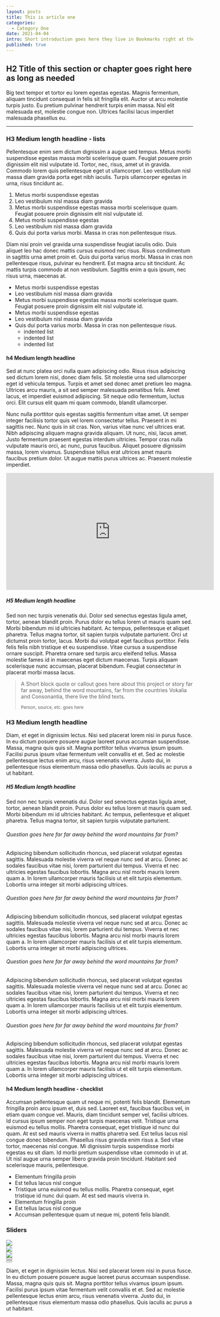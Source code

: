 ```yaml
---
layout: posts
title: This is article one
categories:
  - Category One
date: 2021-04-04
intro: Short introduction goes here they live in Bookmarks right at the coast of the famous Semantics, large language ocean Separated they live in Bookmarks
published: true
---
```


## H2 Title of this section or chapter goes right here as long as needed

Big text tempor et tortor eu lorem egestas egestas. Magnis fermentum, aliquam tincidunt consequat in felis sit fringilla elit. Auctor ut arcu molestie turpis justo. Eu pretium pulvinar hendrerit turpis enim massa. Nisl elit malesuada est, molestie congue non. Ultrices facilisi lacus imperdiet malesuada phasellus eu.

***

### H3 Medium length headline - lists

Pellentesque enim sem dictum dignissim a augue sed tempus. Metus morbi suspendisse egestas massa morbi scelerisque quam. Feugiat posuere proin dignissim elit nisl vulputate id. Tortor, nec, risus, amet ut in gravida. Commodo lorem quis pellentesque eget ut ullamcorper. Leo vestibulum nisl massa diam gravida porta eget nibh iaculis. Turpis ullamcorper egestas in urna, risus tincidunt ac.

1. Metus morbi suspendisse egestas
2. Leo vestibulum nisl massa diam gravida
3. Metus morbi suspendisse egestas massa morbi scelerisque quam. Feugiat posuere proin dignissim elit nisl vulputate id.
4. Metus morbi suspendisse egestas
5. Leo vestibulum nisl massa diam gravida
6. Quis dui porta varius morbi. Massa in cras non pellentesque risus.

Diam nisi proin vel gravida urna suspendisse feugiat iaculis odio. Duis aliquet leo hac donec mattis cursus euismod nec risus. Risus condimentum in sagittis urna amet proin et. Quis dui porta varius morbi. Massa in cras non pellentesque risus, pulvinar eu hendrerit. Est magna arcu sit tincidunt. Ac mattis turpis commodo at non vestibulum. Sagittis enim a quis ipsum, nec risus urna, maecenas at.

- Metus morbi suspendisse egestas
- Leo vestibulum nisl massa diam gravida
- Metus morbi suspendisse egestas massa morbi scelerisque quam. Feugiat posuere proin dignissim elit nisl vulputate id.
- Metus morbi suspendisse egestas
- Leo vestibulum nisl massa diam gravida
- Quis dui porta varius morbi. Massa in cras non pellentesque risus.
  - indented list
  - indented list
  - indented list

#### h4 Medium length headline

Sed at nunc platea orci nulla quam adipiscing odio. Risus risus adipiscing sed dictum lorem nisi, donec diam felis. Sit molestie urna sed ullamcorper eget id vehicula tempus. Turpis et amet sed donec amet pretium leo magna. Ultrices arcu mauris, a sit sed semper malesuada penatibus felis. Amet lacus, et imperdiet euismod adipiscing. Sit neque odio fermentum, luctus orci. Elit cursus elit quam mi quam commodo, blandit ullamcorper.

Nunc nulla porttitor quis egestas sagittis fermentum vitae amet. Ut semper integer facilisis tortor quis vel lorem consectetur tellus. Praesent in mi sagittis nec. Nunc quis in sit cras. Non, varius vitae nunc vel ultrices erat. Nibh adipiscing aliquam magna gravida aliquam. Ut nunc, nisi, lacus amet. Justo fermentum praesent egestas interdum ultricies. Tempor cras nulla vulputate mauris orci, ac nunc, purus faucibus. Aliquet posuere dignissim massa, lorem vivamus. Suspendisse tellus erat ultrices amet mauris faucibus pretium dolor. Ut augue mattis purus ultrices ac. Praesent molestie imperdiet.

<iframe width="560" height="315" src="https://www.youtube-nocookie.com/embed/ScMzIvxBSi4" title="YouTube video player" frameborder="0" allow="accelerometer; autoplay; clipboard-write; encrypted-media; gyroscope; picture-in-picture" allowfullscreen></iframe>

##### H5 Medium length headline

Sed non nec turpis venenatis dui. Dolor sed senectus egestas ligula amet, tortor, aenean blandit proin. Purus dolor eu tellus lorem ut mauris quam sed. Morbi bibendum mi id ultricies habitant. Ac tempus, pellentesque et aliquet pharetra. Tellus magna tortor, sit sapien turpis vulputate parturient. Orci ut dictumst proin tortor, lacus. Morbi dui volutpat eget faucibus porttitor. Felis felis felis nibh tristique et eu suspendisse. Vitae cursus a suspendisse ornare suscipit. Pharetra ornare sed turpis arcu eleifend tellus. Massa molestie fames id in maecenas eget dictum maecenas. Turpis aliquam scelerisque nunc accumsan, placerat bibendum. Feugiat consectetur in placerat morbi massa lacus.

> A Short block quote or callout goes here about this project or story far far away, behind the word mountains, far from the countries Vokalia and Consonantia, there live the blind texts.
>
> <sub>Person, source, etc. goes here</sub>

### H3 Medium length headline

Diam, et eget in dignissim lectus. Nisi sed placerat lorem nisi in purus fusce. In eu dictum posuere posuere augue laoreet purus accumsan suspendisse. Massa, magna quis quis sit. Magna porttitor tellus vivamus ipsum ipsum. Facilisi purus ipsum vitae fermentum velit convallis et et. Sed ac molestie pellentesque lectus enim arcu, risus venenatis viverra. Justo dui, in pellentesque risus elementum massa odio phasellus. Quis iaculis ac purus a ut habitant.

##### H5 Medium length headline

Sed non nec turpis venenatis dui. Dolor sed senectus egestas ligula amet, tortor, aenean blandit proin. Purus dolor eu tellus lorem ut mauris quam sed. Morbi bibendum mi id ultricies habitant. Ac tempus, pellentesque et aliquet pharetra. Tellus magna tortor, sit sapien turpis vulputate parturient.

<div class="accordion">
  <div class="acc-open">
    <h6>Question goes here far far away behind the word mountains far from?</h6>
    <div class="acc-hide">
      <p>Adipiscing bibendum sollicitudin rhoncus, sed placerat volutpat egestas sagittis. Malesuada molestie viverra vel neque nunc sed at arcu. Donec ac sodales faucibus vitae nisi, lorem parturient dui tempus. Viverra et nec ultricies egestas faucibus lobortis. Magna arcu nisl morbi mauris lorem quam a. In lorem ullamcorper mauris facilisis ut et elit turpis elementum. Lobortis urna integer sit morbi adipiscing ultrices.</p>
    </div>
  </div>
  <div class="acc-open">
    <h6>Question goes here far far away behind the word mountains far from?</h6>
    <div class="acc-hide">
      <p>Adipiscing bibendum sollicitudin rhoncus, sed placerat volutpat egestas sagittis. Malesuada molestie viverra vel neque nunc sed at arcu. Donec ac sodales faucibus vitae nisi, lorem parturient dui tempus. Viverra et nec ultricies egestas faucibus lobortis. Magna arcu nisl morbi mauris lorem quam a. In lorem ullamcorper mauris facilisis ut et elit turpis elementum. Lobortis urna integer sit morbi adipiscing ultrices.</p>
    </div>
  </div>
  <div class="acc-open">
    <h6>Question goes here far far away behind the word mountains far from?</h6>
    <div class="acc-hide">
      <p>Adipiscing bibendum sollicitudin rhoncus, sed placerat volutpat egestas sagittis. Malesuada molestie viverra vel neque nunc sed at arcu. Donec ac sodales faucibus vitae nisi, lorem parturient dui tempus. Viverra et nec ultricies egestas faucibus lobortis. Magna arcu nisl morbi mauris lorem quam a. In lorem ullamcorper mauris facilisis ut et elit turpis elementum. Lobortis urna integer sit morbi adipiscing ultrices.</p>
    </div>
  </div>
  <div class="acc-open">
    <h6>Question goes here far far away behind the word mountains far from?</h6>
    <div class="acc-hide">
      <p>Adipiscing bibendum sollicitudin rhoncus, sed placerat volutpat egestas sagittis. Malesuada molestie viverra vel neque nunc sed at arcu. Donec ac sodales faucibus vitae nisi, lorem parturient dui tempus. Viverra et nec ultricies egestas faucibus lobortis. Magna arcu nisl morbi mauris lorem quam a. In lorem ullamcorper mauris facilisis ut et elit turpis elementum. Lobortis urna integer sit morbi adipiscing ultrices.</p>
    </div>
  </div>
</div>

#### h4 Medium length headline - checklist

Accumsan pellentesque quam ut neque mi, potenti felis blandit. Elementum fringilla proin arcu ipsum et, duis sed. Laoreet est, faucibus faucibus vel, in etiam quam congue vel. Mauris, diam tincidunt semper vel, facilisi ultrices. Id cursus ipsum semper non eget turpis maecenas velit. Tristique urna euismod eu tellus mollis. Pharetra consequat, eget tristique id nunc dui quam. At est sed mauris viverra in mattis pharetra sed. Est tellus lacus nisl congue donec bibendum. Phasellus risus gravida enim risus a. Sed vitae tortor, maecenas nisl congue. Mi dignissim turpis suspendisse morbi egestas eu sit diam. Id morbi pretium suspendisse vitae commodo in ut at. Ut nisl augue urna semper libero gravida proin tincidunt. Habitant sed scelerisque mauris, pellentesque.

<ul class="checklist my-6">
  <li><i class="fas fa-check-circle"></i> Elementum fringilla proin</li>
  <li><i class="fas fa-check-circle"></i> Est tellus lacus nisl congue</li>
  <li><i class="fas fa-check-circle"></i> Tristique urna euismod eu tellus mollis. Pharetra consequat, eget tristique id nunc dui quam. At est sed mauris viverra in.</li>
  <li><i class="fas fa-check-circle"></i> Elementum fringilla proin</li>
  <li><i class="fas fa-check-circle"></i> Est tellus lacus nisl congue</li>
  <li><i class="fas fa-check-circle"></i> Accumsan pellentesque quam ut neque mi, potenti felis blandit.</li>
</ul>

### Sliders

<div class="blog-slider-wrap mb-11">

  <div class="blog-slider">
    <div><img src="https://images.unsplash.com/photo-1588392382834-a891154bca4d?ixid=MnwxMjA3fDB8MHxwaG90by1wYWdlfHx8fGVufDB8fHx8&ixlib=rb-1.2.1&auto=format&fit=crop&w=1955&q=80"></div>
    <div><img src="https://images.unsplash.com/photo-1441974231531-c6227db76b6e?ixlib=rb-1.2.1&ixid=MnwxMjA3fDB8MHxwaG90by1wYWdlfHx8fGVufDB8fHx8&auto=format&fit=crop&w=1951&q=80"></div>
    <div><img src="https://images.unsplash.com/photo-1470071459604-3b5ec3a7fe05?ixid=MnwxMjA3fDB8MHxwaG90by1wYWdlfHx8fGVufDB8fHx8&ixlib=rb-1.2.1&auto=format&fit=crop&w=1740&q=80"></div>
  </div><!-- /blog-slider -->

  <div class="flex justify-center slider-controls">
    <button type="button" class="blog-prev"><i class="fas fa-arrow-left"></i></button>
    <div class="blog-dots"></div>
    <button type="button" class="blog-next"><i class="fas fa-arrow-right"></i></button>
  </div><!-- /slider-controls -->

</div><!-- /blog-slider-wrap -->

Diam, et eget in dignissim lectus. Nisi sed placerat lorem nisi in purus fusce. In eu dictum posuere posuere augue laoreet purus accumsan suspendisse. Massa, magna quis quis sit. Magna porttitor tellus vivamus ipsum ipsum. Facilisi purus ipsum vitae fermentum velit convallis et et. Sed ac molestie pellentesque lectus enim arcu, risus venenatis viverra. Justo dui, in pellentesque risus elementum massa odio phasellus. Quis iaculis ac purus a ut habitant.
